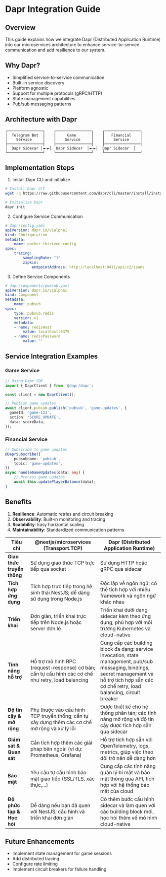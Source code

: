 # Dapr Integration Guide

## Overview

This guide explains how we integrate Dapr (Distributed Application Runtime) into our microservices architecture to enhance service-to-service communication and add resilience to our system.

## Why Dapr?

- Simplified service-to-service communication
- Built-in service discovery
- Platform agnostic
- Support for multiple protocols (gRPC/HTTP)
- State management capabilities
- Pub/sub messaging patterns

## Architecture with Dapr

```ascii
┌────────────────┐    ┌────────────────┐    ┌────────────────┐
│  Telegram Bot  │    │     Game       │    │   Financial    │
│    Service     │    │    Service     │    │    Service     │
├────────────────┤    ├────────────────┤    ├────────────────┤
│  Dapr Sidecar │◄─►│  Dapr Sidecar  │◄─►│  Dapr Sidecar  │
└────────────────┘    └────────────────┘    └────────────────┘
```

## Implementation Steps

1. Install Dapr CLI and initialize

```bash
# Install Dapr CLI
wget -q https://raw.githubusercontent.com/dapr/cli/master/install/install.sh -O - | /bin/bash

# Initialize Dapr
dapr init
```

2. Configure Service Communication

```yaml
# dapr/config.yaml
apiVersion: dapr.io/v1alpha1
kind: Configuration
metadata:
	name: pocker-thirteen-config
spec:
	tracing:
		samplingRate: "1"
		zipkin:
			endpointAddress: http://localhost:9411/api/v2/spans
```

3. Define Service Components

```yaml
# dapr/components/pubsub.yaml
apiVersion: dapr.io/v1alpha1
kind: Component
metadata:
	name: pubsub
spec:
	type: pubsub.redis
	version: v1
	metadata:
	- name: redisHost
		value: localhost:6379
	- name: redisPassword
		value: ""
```

## Service Integration Examples

### Game Service

```typescript
// Using Dapr SDK
import { DaprClient } from '@dapr/dapr';

const client = new DaprClient();

// Publish game updates
await client.pubsub.publish('pubsub', 'game-updates', {
  gameId: 'game-123',
  action: 'SCORE_UPDATE',
  data: scoreData,
});
```

### Financial Service

```typescript
// Subscribe to game updates
@DaprSubscribe({
	pubsubname: 'pubsub',
	topic: 'game-updates',
})
async handleGameUpdates(data: any) {
	// Process game updates
	await this.updatePlayerBalance(data);
}
```

## Benefits

1. **Resilience**: Automatic retries and circuit breaking
2. **Observability**: Built-in monitoring and tracing
3. **Scalability**: Easy horizontal scaling
4. **Maintainability**: Standardized communication patterns

| Tiêu chí                   | @nestjs/microservices (Transport.TCP)                                                              | Dapr (Distributed Application Runtime)                                                                                                                                                             |
| -------------------------- | -------------------------------------------------------------------------------------------------- | -------------------------------------------------------------------------------------------------------------------------------------------------------------------------------------------------- |
| **Giao thức truyền thông** | Sử dụng giao thức TCP trực tiếp qua socket                                                         | Sử dụng HTTP hoặc gRPC qua sidecar                                                                                                                                                                 |
| **Tích hợp ứng dụng**      | Tích hợp trực tiếp trong hệ sinh thái NestJS; dễ dàng sử dụng trong Node.js                        | Độc lập về ngôn ngữ; có thể tích hợp với nhiều framework và ngôn ngữ khác nhau                                                                                                                     |
| **Triển khai**             | Đơn giản, triển khai trực tiếp trên Node.js hoặc server đơn lẻ                                     | Triển khai dưới dạng sidecar kèm theo ứng dụng; phù hợp với môi trường Kubernetes và cloud-native                                                                                                  |
| **Tính năng hỗ trợ**       | Hỗ trợ mô hình RPC (request-response) cơ bản; cần tự cấu hình các cơ chế như retry, load balancing | Cung cấp các building block đa dạng: service invocation, state management, pub/sub messaging, bindings, secret management và hỗ trợ tích hợp sẵn các cơ chế retry, load balancing, circuit breaker |
| **Độ tin cậy & mở rộng**   | Phụ thuộc vào cấu hình TCP truyền thống; cần tự xây dựng thêm các cơ chế mở rộng và xử lý lỗi      | Được thiết kế cho hệ thống phân tán; các tính năng mở rộng và độ tin cậy được tích hợp sẵn qua sidecar                                                                                             |
| **Giám sát & Quan sát**    | Cần tích hợp thêm các giải pháp bên ngoài (ví dụ: Prometheus, Grafana)                             | Hỗ trợ tích hợp sẵn với OpenTelemetry, logs, metrics, giúp việc theo dõi trở nên dễ dàng hơn                                                                                                       |
| **Bảo mật**                | Yêu cầu tự cấu hình bảo mật giao tiếp (SSL/TLS, xác thực,...)                                      | Cung cấp các tính năng quản lý bí mật và bảo mật thông qua API, tích hợp với hệ thống bảo mật của cloud                                                                                            |
| **Độ phức tạp & Học hỏi**  | Dễ dàng nếu bạn đã quen với NestJS; cấu hình và triển khai đơn giản                                | Có thêm bước cấu hình sidecar và làm quen với các building block mới, học hỏi thêm về mô hình cloud-native                                                                                         |

## Future Enhancements

- Implement state management for game sessions
- Add distributed tracing
- Configure rate limiting
- Implement circuit breakers for failure handling
